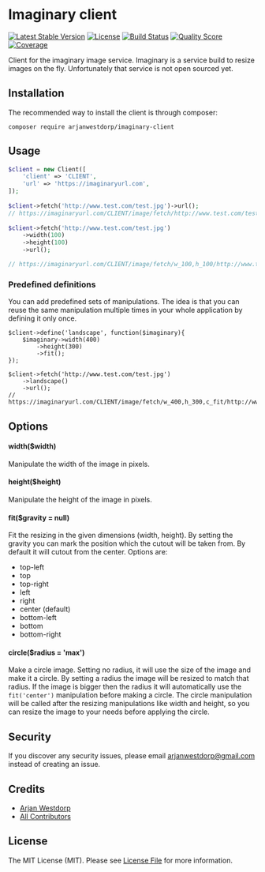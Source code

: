 # Imaginary client
[![Latest Stable Version](https://poser.pugx.org/arjanwestdorp/imaginary-client/v/stable?format=flat-square)](https://packagist.org/packages/arjanwestdorp/imaginary-client)
[![License](https://poser.pugx.org/arjanwestdorp/imaginary-client/license?format=flat-square)](https://packagist.org/packages/arjanwestdorp/imaginary-client)
[![Build Status](https://img.shields.io/travis/arjanwestdorp/imaginary-client/master.svg?style=flat-square)](https://travis-ci.org/arjanwestdorp/imaginary-client)
[![Quality Score](https://img.shields.io/scrutinizer/g/arjanwestdorp/imaginary-client.svg?style=flat-square)](https://scrutinizer-ci.com/g/arjanwestdorp/imaginary-client)
[![Coverage](https://img.shields.io/scrutinizer/coverage/g/arjanwestdorp/imaginary-client.svg?style=flat-square)](https://scrutinizer-ci.com/g/arjanwestdorp/imaginary-client)

Client for the imaginary image service. Imaginary is a service build to resize images on the fly. Unfortunately that service is not open sourced yet.

## Installation
The recommended way to install the client is through composer:
~~~
composer require arjanwestdorp/imaginary-client
~~~

## Usage
~~~PHP
$client = new Client([
    'client' => 'CLIENT',
    'url' => 'https://imaginaryurl.com',
]);
 
$client->fetch('http://www.test.com/test.jpg')->url();
// https://imaginaryurl.com/CLIENT/image/fetch/http://www.test.com/test.jpg
 
$client->fetch('http://www.test.com/test.jpg')
    ->width(100)
    ->height(100)
    ->url();

// https://imaginaryurl.com/CLIENT/image/fetch/w_100,h_100/http://www.test.com/test.jpg
~~~

### Predefined definitions
You can add predefined sets of manipulations. The idea is that you can reuse the same manipulation multiple times in your whole application by defining it only once.
~~~
$client->define('landscape', function($imaginary){
    $imaginary->width(400)
        ->height(300)
        ->fit();
});
 
$client->fetch('http://www.test.com/test.jpg')
    ->landscape()
    ->url();
// https://imaginaryurl.com/CLIENT/image/fetch/w_400,h_300,c_fit/http://www.test.com/test.jpg
~~~

## Options

#### width($width)
Manipulate the width of the image in pixels.
 
#### height($height)
Manipulate the height of the image in pixels.

#### fit($gravity = null)
Fit the resizing in the given dimensions (width, height). By setting the gravity you can mark the position which the cutout will be taken from. By default it will cutout from the center.
Options are: 
- top-left
- top
- top-right
- left
- right
- center (default)
- bottom-left
- bottom
- bottom-right

#### circle($radius = 'max')
Make a circle image. Setting no radius, it will use the size of the image and make it a circle. By setting a radius the image will be resized to match that radius. If the image is bigger then the radius it will automatically use the `fit('center')` manipulation before making a circle.
The circle manipulation will be called after the resizing manipulations like width and height, so you can resize the image to your needs before applying the circle.

## Security

If you discover any security issues, please email arjanwestdorp@gmail.com instead of creating an issue.

## Credits

- [Arjan Westdorp](https://github.com/arjanwestdorp)
- [All Contributors](../../contributors)

## License

The MIT License (MIT). Please see [License File](LICENSE.md) for more information.
